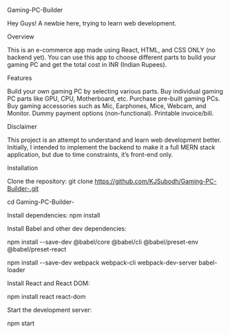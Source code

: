 
Gaming-PC-Builder

Hey Guys! A newbie here, trying to learn web development.

Overview

This is an e-commerce app made using React, HTML, and CSS ONLY (no backend yet). You can use this app to choose different parts to build your gaming PC and get the total cost in INR (Indian Rupees).


Features

Build your own gaming PC by selecting various parts.
Buy individual gaming PC parts like GPU, CPU, Motherboard, etc.
Purchase pre-built gaming PCs.
Buy gaming accessories such as Mic, Earphones, Mice, Webcam, and Monitor.
Dummy payment options (non-functional).
Printable invoice/bill.


Disclaimer

This project is an attempt to understand and learn web development better. Initially, I intended to implement the backend to make it a full MERN stack application, but due to time constraints, it’s front-end only.

Installation

Clone the repository: 
git clone https://github.com/KJSubodh/Gaming-PC-Builder-.git

cd Gaming-PC-Builder-

Install dependencies: 
npm install

Install Babel and other dev dependencies: 

npm install --save-dev @babel/core @babel/cli @babel/preset-env @babel/preset-react

npm install --save-dev webpack webpack-cli webpack-dev-server babel-loader

Install React and React DOM:

npm install react react-dom

Start the development server:

npm start
